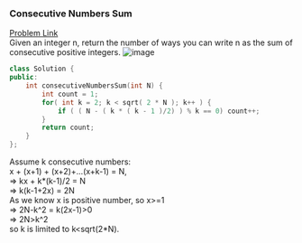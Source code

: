 ###  __Consecutive Numbers Sum__
[Problem Link](https://leetcode.com/problems/consecutive-numbers-sum/) \
Given an integer n, return the number of ways you can write n as the sum of consecutive positive integers.
![image](https://user-images.githubusercontent.com/51910127/132951382-be864b47-0160-42e6-9308-d9db3243e1dd.png)

```cpp
class Solution {
public:
    int consecutiveNumbersSum(int N) {
        int count = 1;
        for( int k = 2; k < sqrt( 2 * N ); k++ ) {
            if ( ( N - ( k * ( k - 1 )/2) ) % k == 0) count++;
        }
        return count;
    }
};

```

Assume k consecutive numbers:  \
x + (x+1) + (x+2)+...(x+k-1) = N, \
=> kx + k*(k-1)/2 = N \
=> k(k-1+2x) = 2N \
As we know x is positive number, so x>=1 \
=> 2N-k^2 = k(2x-1)>0 \
=> 2N>k^2 \
so k is limited to k<sqrt(2*N). 
